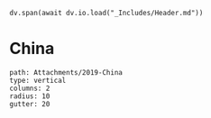 ```dataviewjs
dv.span(await dv.io.load("_Includes/Header.md"))
```
# China

```img-gallery
path: Attachments/2019-China
type: vertical
columns: 2
radius: 10
gutter: 20
```

